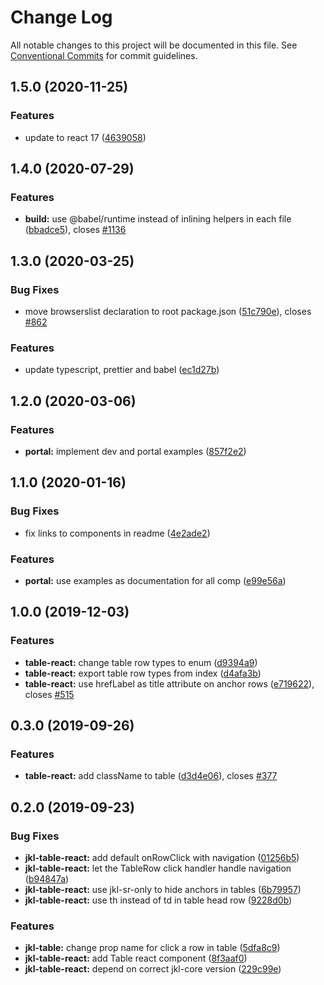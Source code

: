 # Change Log

All notable changes to this project will be documented in this file.
See [Conventional Commits](https://conventionalcommits.org) for commit guidelines.

## 1.5.0 (2020-11-25)

### Features

- update to react 17 ([4639058](https://github.com/fremtind/jokul/commit/4639058067eaa9be222825f8ac4f495a1e74cc0f))

## 1.4.0 (2020-07-29)

### Features

- **build:** use @babel/runtime instead of inlining helpers in each file ([bbadce5](https://github.com/fremtind/jokul/commit/bbadce52ba4da5d540b479b07273332587bed436)), closes [#1136](https://github.com/fremtind/jokul/issues/1136)

## 1.3.0 (2020-03-25)

### Bug Fixes

- move browserslist declaration to root package.json ([51c790e](https://github.com/fremtind/jokul/commit/51c790ea79ca3d667871380c6bfbe85a5738920b)), closes [#862](https://github.com/fremtind/jokul/issues/862)

### Features

- update typescript, prettier and babel ([ec1d27b](https://github.com/fremtind/jokul/commit/ec1d27b09ef6ff27344ae181686b4e3d8be0b333))

## 1.2.0 (2020-03-06)

### Features

- **portal:** implement dev and portal examples ([857f2e2](https://github.com/fremtind/jokul/commit/857f2e29359f9442a7da0c977a94d63dfbdfc194))

## 1.1.0 (2020-01-16)

### Bug Fixes

- fix links to components in readme ([4e2ade2](https://github.com/fremtind/jokul/commit/4e2ade2f71d4fa1bd80e4e3d823691589207b641))

### Features

- **portal:** use examples as documentation for all comp ([e99e56a](https://github.com/fremtind/jokul/commit/e99e56ab2f5bf13cd0e72bf010e6472a08ffabe9))

## 1.0.0 (2019-12-03)

### Features

-   **table-react:** change table row types to enum ([d9394a9](https://github.com/fremtind/jokul/commit/d9394a924c82f5d837a91a4cf008c9691b51567d))
-   **table-react:** export table row types from index ([d4afa3b](https://github.com/fremtind/jokul/commit/d4afa3bac4add3090189e726346c67d59a89326c))
-   **table-react:** use hrefLabel as title attribute on anchor rows ([e719622](https://github.com/fremtind/jokul/commit/e719622eeabf14fceb0b5382fc1e53b91d1bd1a4)), closes [#515](https://github.com/fremtind/jokul/issues/515)

## 0.3.0 (2019-09-26)

### Features

-   **table-react:** add className to table ([d3d4e06](https://github.com/fremtind/jokul/commit/d3d4e06)), closes [#377](https://github.com/fremtind/jokul/issues/377)

## 0.2.0 (2019-09-23)

### Bug Fixes

-   **jkl-table-react:** add default onRowClick with navigation ([01256b5](https://github.com/fremtind/jokul/commit/01256b5))
-   **jkl-table-react:** let the TableRow click handler handle navigation ([b94847a](https://github.com/fremtind/jokul/commit/b94847a))
-   **jkl-table-react:** use jkl-sr-only to hide anchors in tables ([6b79957](https://github.com/fremtind/jokul/commit/6b79957))
-   **jkl-table-react:** use th instead of td in table head row ([9228d0b](https://github.com/fremtind/jokul/commit/9228d0b))

### Features

-   **jkl-table:** change prop name for click a row in table ([5dfa8c9](https://github.com/fremtind/jokul/commit/5dfa8c9))
-   **jkl-table-react:** add Table react component ([8f3aaf0](https://github.com/fremtind/jokul/commit/8f3aaf0))
-   **jkl-table-react:** depend on correct jkl-core version ([229c99e](https://github.com/fremtind/jokul/commit/229c99e))
